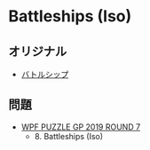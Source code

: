 # Battleships (Iso)

## オリジナル
- [バトルシップ](battleships.md)

## 問題
- [WPF PUZZLE GP 2019 ROUND 7](../questions/wpfpgp2019_7.md)
	- 8\. Battleships (Iso)
